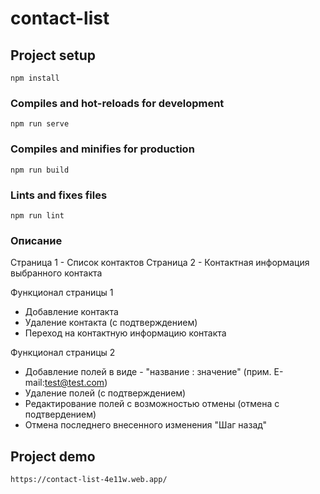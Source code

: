 # contact-list

## Project setup
```
npm install
```

### Compiles and hot-reloads for development
```
npm run serve
```

### Compiles and minifies for production
```
npm run build
```

### Lints and fixes files
```
npm run lint
```

### Описание
Страница 1 - Список контактов
Страница 2 - Контактная информация выбранного контакта


Функционал страницы 1
   - Добавление контакта
   - Удаление контакта (с подтверждением)
   - Переход на контактную информацию контакта

 
Функционал страницы 2
   - Добавление полей в виде - "название : значение" (прим. E-mail:test@test.com)
   - Удаление полей (с подтверждением)
   - Редактирование полей с возможностью отмены (отмена с подтвердением)
   - Отмена последнего внесенного изменения "Шаг назад"


## Project demo
```
https://contact-list-4e11w.web.app/
```
